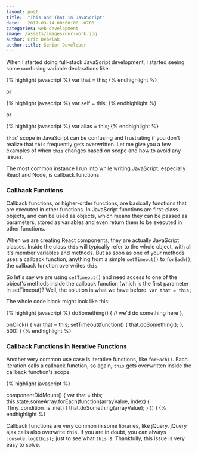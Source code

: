 ```yaml
---
layout: post
title:  "This and That in JavaScript"
date:   2017-03-14 00:00:00 -0700
categories: web-development
image: /assets/images/our-work.jpg
author: Eric Debelak
author-title: Senior Developer
---
```

When I started doing full-stack JavaScript development, I started seeing some confusing variable declarations like: 

{% highlight javascript %}
var that = this;
{% endhighlight %}

or

{% highlight javascript %}
var self = this;
{% endhighlight %}

or

{% highlight javascript %}
var alias = this;
{% endhighlight %}

<code>this</code>' scope in JavaScript can be confusing and frustrating if you don't realize that <code>this</code> frequently gets overwritten. Let me give you a few examples of when <code>this</code> changes based on scope and how to avoid any issues.

The most common instance I run into while writing JavaScript, especially React and Node, is callback functions.

### Callback Functions

Callback functions, or higher-order functions, are basically functions that are executed in other functions. In JavaScript functions are first-class objects, and can be used as objects, which means they can be passed as parameters, stored as variables and even return them to be executed in other functions.

When we are creating React components, they are actually JavaScript classes. Inside the class <code>this</code> will typically refer to the whole object, with all it's member variables and methods. But as soon as one of your methods uses a callback function, anything from a simple <code>setTimeout()</code> to <code>forEach()</code>, the callback function overwrites <code>this</code>.

So let's say we are using <code>setTimeout()</code> and need access to one of the object's methods inside the callback function (which is the first parameter in setTimeout)? Well, the solution is what we have before. <code>var that = this;</code>

The whole code block might look like this:

{% highlight javascript %}
doSomething() {
	//	we'd do something here
},

onClick() {
	var that = this;
	setTimeout(function() {
		that.doSomething();
	}, 500)
}
{% endhighlight %}

### Callback Functions in Iterative Functions

Another very common use case is iterative functions, like <code>forEach()</code>. Each iteration calls a callback function, so again, <code>this</code> gets overwritten inside the callback function's scope.

{% highlight javascript %}

componentDidMount() {
	var that = this;
	this.state.someArray.forEach(function(arrayValue, index) {
		if(my_condition_is_met) {
			that.doSomething(arrayValue);
		}
	})
}
{% endhighlight %}

Callback functions are very common in some libraries, like jQuery. jQuery ajax calls also overwrite <code>this</code>. If you are in doubt, you can always <code>console.log(this);</code> just to see what <code>this</code> is. Thankfully, this issue is very easy to solve.

